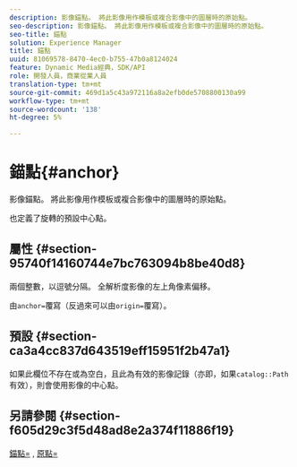 ```yaml
---
description: 影像錨點。 將此影像用作模板或複合影像中的圖層時的原始點。
seo-description: 影像錨點。 將此影像用作模板或複合影像中的圖層時的原始點。
seo-title: 錨點
solution: Experience Manager
title: 錨點
uuid: 81069578-8470-4ec0-b755-47b0a8124024
feature: Dynamic Media經典，SDK/API
role: 開發人員，商業從業人員
translation-type: tm+mt
source-git-commit: 469d1a5c43a972116a8a2efb0de5708800130a99
workflow-type: tm+mt
source-wordcount: '138'
ht-degree: 5%

---
```



# 錨點{#anchor}

影像錨點。 將此影像用作模板或複合影像中的圖層時的原始點。

也定義了旋轉的預設中心點。

## 屬性 {#section-95740f14160744e7bc763094b8be40d8}

兩個整數，以逗號分隔。 全解析度影像的左上角像素偏移。

由`anchor=`覆寫（反過來可以由`origin=`覆寫）。

## 預設 {#section-ca3a4cc837d643519eff15951f2b47a1}

如果此欄位不存在或為空白，且此為有效的影像記錄（亦即，如果`catalog::Path`有效），則會使用影像的中心點。

## 另請參閱 {#section-f605d29c3f5d48ad8e2a374f11886f19}

[錨點=](/help/aem-is-ir-api/is-api/http-ref/image-serving-api-ref/c-http-protocol-reference/c-command-reference/r-anchor.md) , [原點=](/help/aem-is-ir-api/is-api/http-ref/image-serving-api-ref/c-http-protocol-reference/c-command-reference/r-origin.md)
